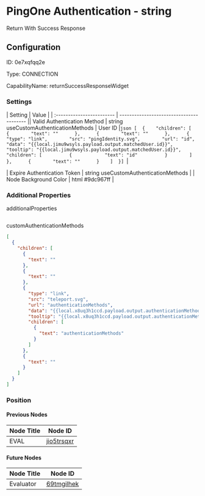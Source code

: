 # PingOne Authentication - string 
Return With Success Response
## Configuration
ID:  0e7xqfqq2e

Type: CONNECTION 

CapabilityName: returnSuccessResponseWidget

### Settings
| Setting | Value  |
| :------------------------ | ---------------------------------------- || Valid Authentication Method | string 
useCustomAuthenticationMethods
| User ID |```json [  {    "children": [      {        "text": ""      },      {        "text": ""      },      {        "type": "link",        "src": "pingIdentity.svg",        "url": "id",        "data": "{{local.jimu9wsyls.payload.output.matchedUser.id}}",        "tooltip": "{{local.jimu9wsyls.payload.output.matchedUser.id}}",        "children": [          {            "text": "id"          }        ]      },      {        "text": ""      }    ]  }] ```| 

| Expire Authentication Token | string 
useCustomAuthenticationMethods |
| Node Background Color | html 
#9dc967ff | 






### Additional Properties
additionalProperties
```
```


customAuthenticationMethods
```json 
[
  {
    "children": [
      {
        "text": ""
      },
      {
        "text": ""
      },
      {
        "type": "link",
        "src": "teleport.svg",
        "url": "authenticationMethods",
        "data": "{{local.x8uq3h1ccd.payload.output.authenticationMethods}}",
        "tooltip": "{{local.x8uq3h1ccd.payload.output.authenticationMethods}}",
        "children": [
          {
            "text": "authenticationMethods"
          }
        ]
      },
      {
        "text": ""
      }
    ]
  }
]
```





### Position

#### Previous Nodes
| Node Title | Node ID |
| :------------- | ------------ |
| EVAL | [jio5trsqxr](./jio5trsqxr.md) | 
 
 #### Future Nodes
| Node Title | Node ID |
| :------------- | ------------ |
| Evaluator |[69tmgilhek](./69tmgilhek.md) | 